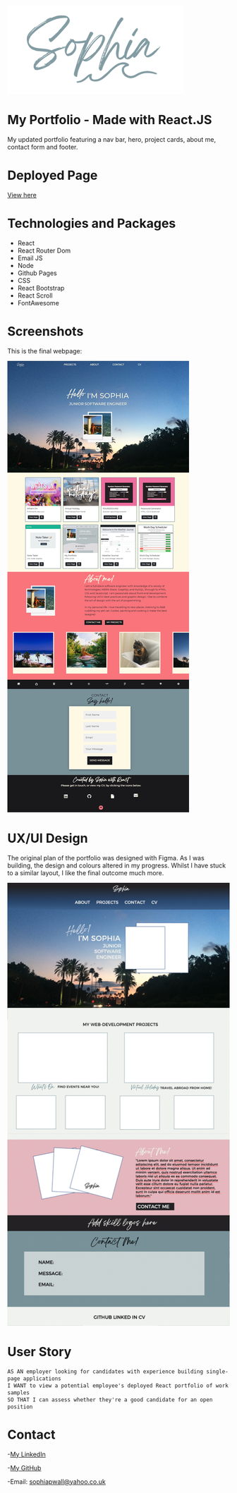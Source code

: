 ![alt text](./src/assets/images/logo-blue.png)

# My Portfolio - Made with React.JS

My updated portfolio featuring a nav bar, hero, project cards, about me, contact form and footer.

# Deployed Page

[View here](https://sophia4422.github.io/my-react-portfolio/)

# Technologies and Packages

- React
- React Router Dom
- Email JS
- Node
- Github Pages
- CSS
- React Bootstrap
- React Scroll
- FontAwesome

# Screenshots

This is the final webpage:

![alt text](./src/assets/images/readme/final.png)

# UX/UI Design

The original plan of the portfolio was designed with Figma. As I was building, the design and colours altered in my progress. Whilst I have stuck to a similar layout, I like the final outcome much more.

![alt text](./src/assets/images/readme/design.png)

# User Story

```
AS AN employer looking for candidates with experience building single-page applications
I WANT to view a potential employee's deployed React portfolio of work samples
SO THAT I can assess whether they're a good candidate for an open position
```

# Contact

-[My LinkedIn](https://www.linkedin.com/in/sophia-wall/)

-[My GitHub](https://github.com/sophia4422)

-Email: sophiapwall@yahoo.co.uk
